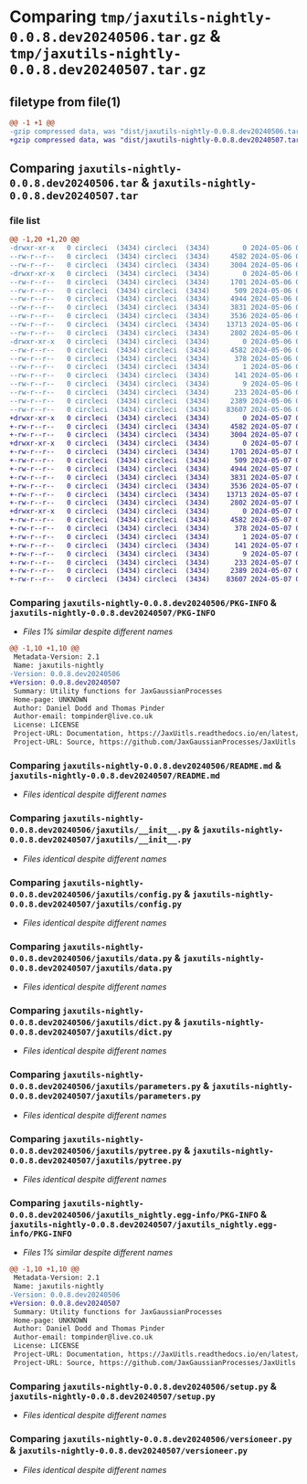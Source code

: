 # Comparing `tmp/jaxutils-nightly-0.0.8.dev20240506.tar.gz` & `tmp/jaxutils-nightly-0.0.8.dev20240507.tar.gz`

## filetype from file(1)

```diff
@@ -1 +1 @@
-gzip compressed data, was "dist/jaxutils-nightly-0.0.8.dev20240506.tar", last modified: Mon May  6 00:06:43 2024, max compression
+gzip compressed data, was "dist/jaxutils-nightly-0.0.8.dev20240507.tar", last modified: Tue May  7 00:06:29 2024, max compression
```

## Comparing `jaxutils-nightly-0.0.8.dev20240506.tar` & `jaxutils-nightly-0.0.8.dev20240507.tar`

### file list

```diff
@@ -1,20 +1,20 @@
-drwxr-xr-x   0 circleci  (3434) circleci  (3434)        0 2024-05-06 00:06:43.226571 jaxutils-nightly-0.0.8.dev20240506/
--rw-r--r--   0 circleci  (3434) circleci  (3434)     4582 2024-05-06 00:06:43.226571 jaxutils-nightly-0.0.8.dev20240506/PKG-INFO
--rw-r--r--   0 circleci  (3434) circleci  (3434)     3004 2024-05-06 00:06:35.000000 jaxutils-nightly-0.0.8.dev20240506/README.md
-drwxr-xr-x   0 circleci  (3434) circleci  (3434)        0 2024-05-06 00:06:43.234571 jaxutils-nightly-0.0.8.dev20240506/jaxutils/
--rw-r--r--   0 circleci  (3434) circleci  (3434)     1701 2024-05-06 00:06:35.000000 jaxutils-nightly-0.0.8.dev20240506/jaxutils/__init__.py
--rw-r--r--   0 circleci  (3434) circleci  (3434)      509 2024-05-06 00:06:43.234571 jaxutils-nightly-0.0.8.dev20240506/jaxutils/_version.py
--rw-r--r--   0 circleci  (3434) circleci  (3434)     4944 2024-05-06 00:06:35.000000 jaxutils-nightly-0.0.8.dev20240506/jaxutils/config.py
--rw-r--r--   0 circleci  (3434) circleci  (3434)     3831 2024-05-06 00:06:35.000000 jaxutils-nightly-0.0.8.dev20240506/jaxutils/data.py
--rw-r--r--   0 circleci  (3434) circleci  (3434)     3536 2024-05-06 00:06:35.000000 jaxutils-nightly-0.0.8.dev20240506/jaxutils/dict.py
--rw-r--r--   0 circleci  (3434) circleci  (3434)    13713 2024-05-06 00:06:35.000000 jaxutils-nightly-0.0.8.dev20240506/jaxutils/parameters.py
--rw-r--r--   0 circleci  (3434) circleci  (3434)     2802 2024-05-06 00:06:35.000000 jaxutils-nightly-0.0.8.dev20240506/jaxutils/pytree.py
-drwxr-xr-x   0 circleci  (3434) circleci  (3434)        0 2024-05-06 00:06:43.226571 jaxutils-nightly-0.0.8.dev20240506/jaxutils_nightly.egg-info/
--rw-r--r--   0 circleci  (3434) circleci  (3434)     4582 2024-05-06 00:06:43.000000 jaxutils-nightly-0.0.8.dev20240506/jaxutils_nightly.egg-info/PKG-INFO
--rw-r--r--   0 circleci  (3434) circleci  (3434)      378 2024-05-06 00:06:43.000000 jaxutils-nightly-0.0.8.dev20240506/jaxutils_nightly.egg-info/SOURCES.txt
--rw-r--r--   0 circleci  (3434) circleci  (3434)        1 2024-05-06 00:06:43.000000 jaxutils-nightly-0.0.8.dev20240506/jaxutils_nightly.egg-info/dependency_links.txt
--rw-r--r--   0 circleci  (3434) circleci  (3434)      141 2024-05-06 00:06:43.000000 jaxutils-nightly-0.0.8.dev20240506/jaxutils_nightly.egg-info/requires.txt
--rw-r--r--   0 circleci  (3434) circleci  (3434)        9 2024-05-06 00:06:43.000000 jaxutils-nightly-0.0.8.dev20240506/jaxutils_nightly.egg-info/top_level.txt
--rw-r--r--   0 circleci  (3434) circleci  (3434)      233 2024-05-06 00:06:43.234571 jaxutils-nightly-0.0.8.dev20240506/setup.cfg
--rw-r--r--   0 circleci  (3434) circleci  (3434)     2389 2024-05-06 00:06:35.000000 jaxutils-nightly-0.0.8.dev20240506/setup.py
--rw-r--r--   0 circleci  (3434) circleci  (3434)    83607 2024-05-06 00:06:35.000000 jaxutils-nightly-0.0.8.dev20240506/versioneer.py
+drwxr-xr-x   0 circleci  (3434) circleci  (3434)        0 2024-05-07 00:06:29.933305 jaxutils-nightly-0.0.8.dev20240507/
+-rw-r--r--   0 circleci  (3434) circleci  (3434)     4582 2024-05-07 00:06:29.933305 jaxutils-nightly-0.0.8.dev20240507/PKG-INFO
+-rw-r--r--   0 circleci  (3434) circleci  (3434)     3004 2024-05-07 00:06:22.000000 jaxutils-nightly-0.0.8.dev20240507/README.md
+drwxr-xr-x   0 circleci  (3434) circleci  (3434)        0 2024-05-07 00:06:29.937305 jaxutils-nightly-0.0.8.dev20240507/jaxutils/
+-rw-r--r--   0 circleci  (3434) circleci  (3434)     1701 2024-05-07 00:06:22.000000 jaxutils-nightly-0.0.8.dev20240507/jaxutils/__init__.py
+-rw-r--r--   0 circleci  (3434) circleci  (3434)      509 2024-05-07 00:06:29.937305 jaxutils-nightly-0.0.8.dev20240507/jaxutils/_version.py
+-rw-r--r--   0 circleci  (3434) circleci  (3434)     4944 2024-05-07 00:06:22.000000 jaxutils-nightly-0.0.8.dev20240507/jaxutils/config.py
+-rw-r--r--   0 circleci  (3434) circleci  (3434)     3831 2024-05-07 00:06:22.000000 jaxutils-nightly-0.0.8.dev20240507/jaxutils/data.py
+-rw-r--r--   0 circleci  (3434) circleci  (3434)     3536 2024-05-07 00:06:22.000000 jaxutils-nightly-0.0.8.dev20240507/jaxutils/dict.py
+-rw-r--r--   0 circleci  (3434) circleci  (3434)    13713 2024-05-07 00:06:22.000000 jaxutils-nightly-0.0.8.dev20240507/jaxutils/parameters.py
+-rw-r--r--   0 circleci  (3434) circleci  (3434)     2802 2024-05-07 00:06:22.000000 jaxutils-nightly-0.0.8.dev20240507/jaxutils/pytree.py
+drwxr-xr-x   0 circleci  (3434) circleci  (3434)        0 2024-05-07 00:06:29.933305 jaxutils-nightly-0.0.8.dev20240507/jaxutils_nightly.egg-info/
+-rw-r--r--   0 circleci  (3434) circleci  (3434)     4582 2024-05-07 00:06:29.000000 jaxutils-nightly-0.0.8.dev20240507/jaxutils_nightly.egg-info/PKG-INFO
+-rw-r--r--   0 circleci  (3434) circleci  (3434)      378 2024-05-07 00:06:29.000000 jaxutils-nightly-0.0.8.dev20240507/jaxutils_nightly.egg-info/SOURCES.txt
+-rw-r--r--   0 circleci  (3434) circleci  (3434)        1 2024-05-07 00:06:29.000000 jaxutils-nightly-0.0.8.dev20240507/jaxutils_nightly.egg-info/dependency_links.txt
+-rw-r--r--   0 circleci  (3434) circleci  (3434)      141 2024-05-07 00:06:29.000000 jaxutils-nightly-0.0.8.dev20240507/jaxutils_nightly.egg-info/requires.txt
+-rw-r--r--   0 circleci  (3434) circleci  (3434)        9 2024-05-07 00:06:29.000000 jaxutils-nightly-0.0.8.dev20240507/jaxutils_nightly.egg-info/top_level.txt
+-rw-r--r--   0 circleci  (3434) circleci  (3434)      233 2024-05-07 00:06:29.937305 jaxutils-nightly-0.0.8.dev20240507/setup.cfg
+-rw-r--r--   0 circleci  (3434) circleci  (3434)     2389 2024-05-07 00:06:22.000000 jaxutils-nightly-0.0.8.dev20240507/setup.py
+-rw-r--r--   0 circleci  (3434) circleci  (3434)    83607 2024-05-07 00:06:22.000000 jaxutils-nightly-0.0.8.dev20240507/versioneer.py
```

### Comparing `jaxutils-nightly-0.0.8.dev20240506/PKG-INFO` & `jaxutils-nightly-0.0.8.dev20240507/PKG-INFO`

 * *Files 1% similar despite different names*

```diff
@@ -1,10 +1,10 @@
 Metadata-Version: 2.1
 Name: jaxutils-nightly
-Version: 0.0.8.dev20240506
+Version: 0.0.8.dev20240507
 Summary: Utility functions for JaxGaussianProcesses
 Home-page: UNKNOWN
 Author: Daniel Dodd and Thomas Pinder
 Author-email: tompinder@live.co.uk
 License: LICENSE
 Project-URL: Documentation, https://JaxUitls.readthedocs.io/en/latest/
 Project-URL: Source, https://github.com/JaxGaussianProcesses/JaxUitls
```

### Comparing `jaxutils-nightly-0.0.8.dev20240506/README.md` & `jaxutils-nightly-0.0.8.dev20240507/README.md`

 * *Files identical despite different names*

### Comparing `jaxutils-nightly-0.0.8.dev20240506/jaxutils/__init__.py` & `jaxutils-nightly-0.0.8.dev20240507/jaxutils/__init__.py`

 * *Files identical despite different names*

### Comparing `jaxutils-nightly-0.0.8.dev20240506/jaxutils/config.py` & `jaxutils-nightly-0.0.8.dev20240507/jaxutils/config.py`

 * *Files identical despite different names*

### Comparing `jaxutils-nightly-0.0.8.dev20240506/jaxutils/data.py` & `jaxutils-nightly-0.0.8.dev20240507/jaxutils/data.py`

 * *Files identical despite different names*

### Comparing `jaxutils-nightly-0.0.8.dev20240506/jaxutils/dict.py` & `jaxutils-nightly-0.0.8.dev20240507/jaxutils/dict.py`

 * *Files identical despite different names*

### Comparing `jaxutils-nightly-0.0.8.dev20240506/jaxutils/parameters.py` & `jaxutils-nightly-0.0.8.dev20240507/jaxutils/parameters.py`

 * *Files identical despite different names*

### Comparing `jaxutils-nightly-0.0.8.dev20240506/jaxutils/pytree.py` & `jaxutils-nightly-0.0.8.dev20240507/jaxutils/pytree.py`

 * *Files identical despite different names*

### Comparing `jaxutils-nightly-0.0.8.dev20240506/jaxutils_nightly.egg-info/PKG-INFO` & `jaxutils-nightly-0.0.8.dev20240507/jaxutils_nightly.egg-info/PKG-INFO`

 * *Files 1% similar despite different names*

```diff
@@ -1,10 +1,10 @@
 Metadata-Version: 2.1
 Name: jaxutils-nightly
-Version: 0.0.8.dev20240506
+Version: 0.0.8.dev20240507
 Summary: Utility functions for JaxGaussianProcesses
 Home-page: UNKNOWN
 Author: Daniel Dodd and Thomas Pinder
 Author-email: tompinder@live.co.uk
 License: LICENSE
 Project-URL: Documentation, https://JaxUitls.readthedocs.io/en/latest/
 Project-URL: Source, https://github.com/JaxGaussianProcesses/JaxUitls
```

### Comparing `jaxutils-nightly-0.0.8.dev20240506/setup.py` & `jaxutils-nightly-0.0.8.dev20240507/setup.py`

 * *Files identical despite different names*

### Comparing `jaxutils-nightly-0.0.8.dev20240506/versioneer.py` & `jaxutils-nightly-0.0.8.dev20240507/versioneer.py`

 * *Files identical despite different names*

